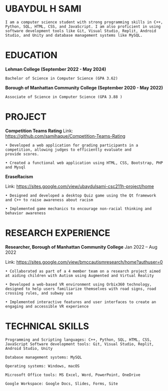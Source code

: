 # UBAYDUL H SAMI

    I am a computer science student with strong programming skills in C++, Python, SQL, HTML, CSS, and JavaScript. I am also proficient in using software development tools like Git, Visual Studio, Replit, Android Studio, and Unity and database management systems like MySQL.

# EDUCATION

**Lehman College (September 2022 - May 2024)**

    Bachelor of Science in Computer Science (GPA 3.62)

**Borough of Manhattan Community College (September 2020 - May 2022)**

    Associate of Science in Computer Science (GPA 3.88 )

# PROJECT

**Competition Teams Rating**
Link: https://github.com/samihaque/Competition-Teams-Rating

    • Developed a web application for grading participants in a competition, allowing judges to efficiently evaluate and
    provide scores.
    
    • Created a functional web application using HTML, CSS, Bootstrap, PHP and Mysql

**EraseRacism**

Link: https://sites.google.com/view/ubaydulsami-csc211h-project/home

    • Designed and developed a desktop Quiz game using the Qt framework and C++ to raise awareness about racism 
    
    • Implemented game mechanics to encourage non-racial thinking and behavior awareness


# RESEARCH EXPERIENCE

**Researcher, Borough of Manhattan Community College** Jan 2022 – Aug 2022

Link: https://sites.google.com/view/bmccautismresearch/home?authuser=0


    • Collaborated as part of a 4 member team on a research project aimed at aiding children with Autism using Augmented and Virtual Reality
    
    • Developed a web-based VR environment using Orbix360 technology, designed to help users familiarize themselves with road signs, road crossing rules, and subway use
    
    • Implemented interactive features and user interfaces to create an engaging and accessible VR experience

# TECHNICAL SKILLS

    Programming and Scripting languages: C++, Python, SQL, HTML, CSS, JavaScript Software development tools: Git, Visual Studio, Replit, Android Studio, Unity
    
    Database management systems: MySQL
    
    Operating systems: Windows, macOS
    
    Microsoft Office tools: MS Excel, Word, PowerPoint, OneDrive
    
    Google Workspace: Google Docs, Slides, Forms, Site

